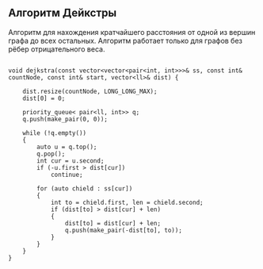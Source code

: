## Алгоритм Дейкстры

Алгоритм для нахождения кратчайшего расстояния от одной из вершин графа до всех остальных. Алгоритм работает только для графов без рёбер отрицательного веса.

```

void dejkstra(const vector<vector<pair<int, int>>>& ss, const int& countNode, const int& start, vector<ll>& dist) {

    dist.resize(countNode, LONG_LONG_MAX);
    dist[0] = 0;

    priority_queue< pair<ll, int>> q;
    q.push(make_pair(0, 0));

    while (!q.empty())
    {
        auto u = q.top();
        q.pop();
        int cur = u.second;
        if (-u.first > dist[cur])
            continue;

        for (auto chield : ss[cur])
        {
            int to = chield.first, len = chield.second;
            if (dist[to] > dist[cur] + len)
            {
                dist[to] = dist[cur] + len;
                q.push(make_pair(-dist[to], to));
            }
        }
    }
}

```
